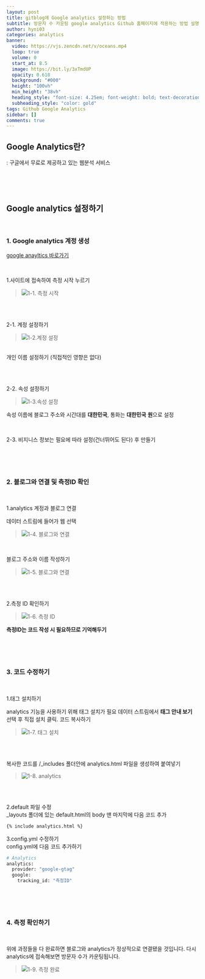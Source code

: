 ```yaml
---
layout: post
title: gitblog에 Google analytics 설정하는 방법
subtitle: 방문자 수 카운팅 google analytics Github 홈페이지에 적용하는 방법 설명
author: hyni03
categories: analytics
banner:
  video: https://vjs.zencdn.net/v/oceans.mp4
  loop: true
  volume: 0
  start_at: 8.5
  image: https://bit.ly/3xTmdUP
  opacity: 0.618
  background: "#000"
  height: "100vh"
  min_height: "38vh"
  heading_style: "font-size: 4.25em; font-weight: bold; text-decoration: underline"
  subheading_style: "color: gold"
tags: Github Google Analytics
sidebar: []
comments: true
---
```


## Google Analytics란?
: 구글에서 무료로 제공하고 있는 웹분석 서비스

<br><br><br>

## Google analytics 설정하기

<br>

### **1. Google analytics 계정 생성**

[google anayltics 바로가기](https://analytics.google.com)

<br>

1.사이트에 접속하여 측정 시작 누르기

> ![1-1. 측정 시작](/image/1-1.%20%EC%B8%A1%EC%A0%95%20%EC%8B%9C%EC%9E%91.png)

<br><br>

2-1. 계정 설정하기

> ![1-2.계정 설정](/image/1-2.%20%EA%B3%84%EC%A1%8D%20%EC%84%B8%EB%B6%80%20%EC%A0%95%EB%B3%B4.png)

<br>
개인 이름 설정하기 (직접적인 영향은 없다)


<br><br>

2-2. 속성 설정하기

> ![1-3.속성 설정](/image/1-3.%20%EC%86%8D%EC%84%B1%20%EC%84%A4%EC%A0%95.png)

속성 이름에 블로그 주소와 시간대를 **대한민국**, 통화는 **대한민국** **원**으로 설정

<br>

2-3. 비지니스 정보는 필요에 따라 설정(건너뛰어도 된다) 후 만들기 

<br><br><br>

### **2. 블로그와 연결 및 측정ID 확인**

<br>

1.analytics 계정과 블로그 연결

데이터 스트림에 들어가 웹 선택
> ![1-4. 블로그와 연결](/image/1-4.%20%EC%9B%B9%20%EC%84%A0%ED%83%9D.png)

<br>


블로그 주소와 이름 작성하기
> ![1-5. 블로그와 연결](/image/1-5.%20%EB%B8%94%EB%A1%9C%EA%B7%B8%20%EC%A3%BC%EC%86%8C%20%EC%9E%85%EB%A0%A5.png)

<br><br>

2.측정 ID 확인하기

> ![1-6. 측정 ID](/image/1-6.%20%EC%B8%A1%EC%A0%95%20ID.png)

**측정ID는 코드 작성 시 필요하므로 기억해두기**

<br><br><br>

### **3. 코드 수정하기**

<br>

1.태그 설치하기

analytics 기능을 사용하기 위해 태그 설치가 필요
데이터 스트림에서 **태그 안내 보기** 선택 후 직접 설치 클릭. 코드 복사하기

> ![1-7. 태그 설치](/image/1-7.%20%ED%83%9C%EA%B7%B8%20%EC%84%A4%EC%B9%98.png)

<br><br>

복사한 코드를 /_includes 폴더안에 analytics.html 파일을 생성하여 붙여넣기

> ![1-8. analytics](/image/1-8.%20analytics.png)

<br><br>

2.default 파일 수정
<br>
_layouts 폴더에 있는 default.html의 body 맨 마지막에 다음 코드 추가
```html
{% include analytics.html %}
```

3.config.yml 수정하기
<br>
config.yml에 다음 코드 추가하기
```sh
# Analytics
analytics:
  provider: "google-gtag"
  google:
    tracking_id: "측정ID"
```

<br><br><br>

### **4. 측정 확인하기**

<br>

위에 과정들을 다 완료하면 블로그와 analytics가 정상적으로 연결됐을 것입니다.
다시 analytics에 접속해보면 방문자 수가 카운팅됩니다.

> ![1-9. 측정 완료](/image/1-9.%20%EC%B8%A1%EC%A0%95%20%EC%99%84%EB%A3%8C.png)